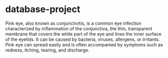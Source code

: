 # database-project
Pink eye, also known as conjunctivitis, is a common eye infection characterized by inflammation of the conjunctiva, the thin, transparent membrane that covers the white part of the eye and lines the inner surface of the eyelids. It can be caused by bacteria, viruses, allergens, or irritants. Pink eye can spread easily and is often accompanied by symptoms such as redness, itching, tearing, and discharge.

